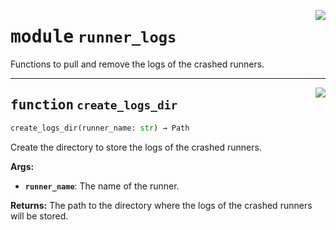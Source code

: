 <!-- markdownlint-disable -->

<a href="../src/metrics/runner_logs.py#L0"><img align="right" style="float:right;" src="https://img.shields.io/badge/-source-cccccc?style=flat-square"></a>

# <kbd>module</kbd> `runner_logs`
Functions to pull and remove the logs of the crashed runners. 


---

<a href="../src/metrics/runner_logs.py#L23"><img align="right" style="float:right;" src="https://img.shields.io/badge/-source-cccccc?style=flat-square"></a>

## <kbd>function</kbd> `create_logs_dir`

```python
create_logs_dir(runner_name: str) → Path
```

Create the directory to store the logs of the crashed runners. 



**Args:**
 
 - <b>`runner_name`</b>:  The name of the runner. 



**Returns:**
 The path to the directory where the logs of the crashed runners will be stored. 


